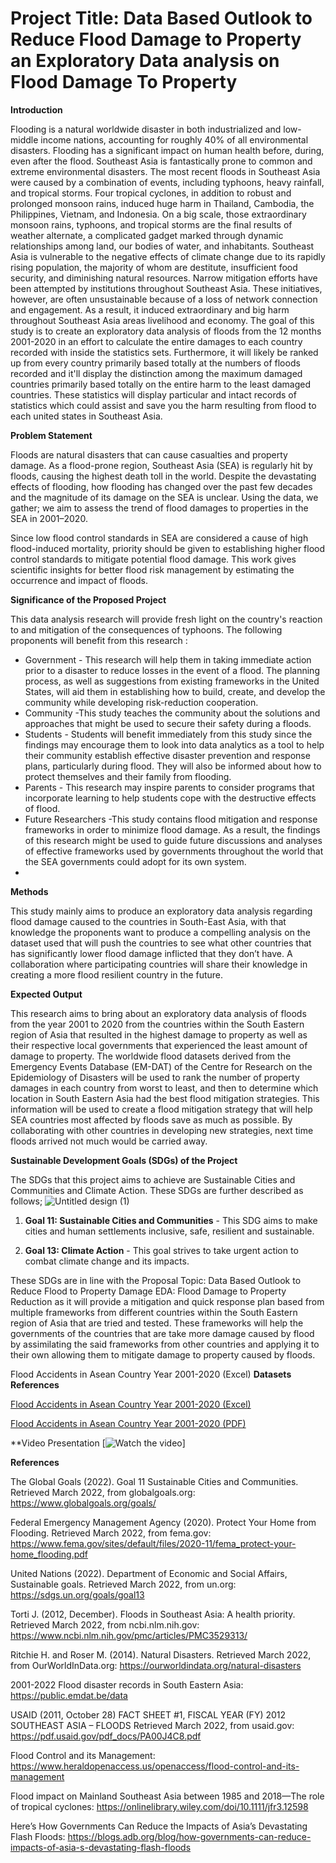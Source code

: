 # Project Title: Data Based Outlook to Reduce Flood Damage to Property an Exploratory Data analysis on Flood Damage To Property



**Introduction**

Flooding is a natural worldwide disaster in both industrialized and low-middle income nations, accounting for roughly 40% of all environmental disasters. Flooding has a significant impact on human health before, during, even after the flood. Southeast Asia is fantastically prone to common and extreme environmental disasters. The most recent floods in Southeast Asia were caused by a combination of events, including typhoons, heavy rainfall, and tropical storms. Four tropical cyclones, in addition to robust and prolonged monsoon rains, induced huge harm in Thailand, Cambodia, the Philippines, Vietnam, and Indonesia. On a big scale, those extraordinary monsoon rains, typhoons, and tropical storms are the final results of weather alternate, a complicated gadget marked through dynamic relationships among land, our bodies of water, and inhabitants.   Southeast Asia is vulnerable to the negative effects of climate change due to its rapidly rising population, the majority of whom are destitute, insufficient food security, and diminishing natural resources.  Narrow mitigation efforts have been attempted by institutions throughout Southeast Asia. These initiatives, however, are often unsustainable because of a loss of network connection and engagement. As a result, it induced extraordinary and big harm throughout Southeast Asia areas livelihood and economy. The goal of this study is to create an exploratory data analysis of floods from the 12 months 2001-2020 in an effort to calculate the entire damages to each country recorded with inside the statistics sets. Furthermore, it will likely be ranked up from every country primarily based totally at the numbers of floods recorded and it'll display the distinction among the maximum damaged countries primarily based totally on the entire harm to the least damaged countries. These statistics will display particular and intact records of statistics which could assist and save you the harm resulting from flood to each united states in Southeast Asia.



**Problem Statement**

Floods are natural disasters that can cause casualties and property damage. As a flood-prone region, Southeast Asia (SEA) is regularly hit by floods, causing the highest death toll in the world. Despite the devastating effects of flooding, how flooding has changed over the past few decades and the magnitude of its damage on the SEA is unclear. Using the data, we gather; we aim to assess the trend of flood damages to properties in the SEA in 2001–2020.

Since low flood control standards in SEA are considered a cause of high flood-induced mortality, priority should be given to establishing higher flood control standards to mitigate potential flood damage. This work gives scientific insights for better flood risk management by estimating the occurrence and impact of floods.



**Significance of the Proposed Project**


This data analysis research will provide fresh light on the country's reaction to and mitigation of the consequences of typhoons. The following proponents will benefit from this research :

- Government - This research will help them in taking immediate action prior to a disaster to reduce losses in the event of a flood. The planning process, as well as suggestions from existing frameworks in the United States, will aid them in establishing how to build, create, and develop the community while developing risk-reduction cooperation.
- Community -This study teaches the community about the solutions and approaches that might be used to secure their safety during a floods.
- Students - Students will benefit immediately from this study since the findings may encourage them to look into data analytics as a tool to help their community establish effective disaster prevention and response plans, particularly during flood. They will also be informed about how to protect themselves and their family from flooding.
- Parents - This research may inspire parents to consider programs that incorporate learning to help students cope with the destructive effects of flood.
- Future Researchers -This study contains flood mitigation and response frameworks in order to minimize flood damage. As a result, the findings of this research might be used to guide future discussions and analyses of effective frameworks used by governments throughout the world that the SEA governments could adopt for its own system.
- 
**Methods**

This study mainly aims to produce an exploratory data analysis regarding flood damage caused to the countries in South-East Asia, with that knowledge the proponents want to produce a compelling analysis on the dataset used that will push the countries to see what other countries that has significantly lower flood damage inflicted that they don’t have.  A collaboration where participating countries will share their knowledge in creating a more flood resilient country in the future.




**Expected Output**

This research aims to bring about an exploratory data analysis of floods from the year 2001 to 2020 from the countries within the South Eastern region of Asia that resulted in the highest damage to property as well as their respective local governments that experienced the least amount of damage to property. The worldwide flood datasets derived from the Emergency Events Database (EM-DAT) of the Centre for Research on the Epidemiology of Disasters will be used to rank the number of property damages in each country from worst to least, and then to determine which location in South Eastern Asia had the best flood mitigation strategies. This information will be used to create a flood mitigation strategy that will help SEA countries most affected by floods save as much as possible. By collaborating with other countries in developing new strategies, next time floods arrived not much would be carried away.

**Sustainable Development Goals (SDGs) of the Project**

The SDGs that this project aims to achieve are Sustainable Cities and Communities and Climate Action. These SDGs are further described as follows;
![Untitled design (1)](https://user-images.githubusercontent.com/103100002/170150818-d411ddcc-0060-4620-8d67-b37230fc5581.png)
1.	**Goal 11: Sustainable Cities and Communities** - This SDG aims to make cities and human settlements inclusive, safe, resilient and sustainable. 
									
3.	**Goal 13: Climate Action** - This goal strives to take urgent action to combat climate change and its impacts.

These SDGs are in line with the Proposal Topic: Data Based Outlook to Reduce Flood to Property Damage EDA: Flood Damage to Property Reduction as it will provide a mitigation and quick response plan based from multiple frameworks from different countries within the South Eastern region of Asia that are tried and tested. These frameworks will help the governments of the countries that are take more damage caused by flood by assimilating the said frameworks from other countries and applying it to their own allowing them to mitigate damage to property caused by floods.

Flood Accidents in Asean Country Year 2001-2020 (Excel)
**Datasets References**

[Flood Accidents in Asean Country Year 2001-2020 (Excel)](https://github.com/mushimushe/Beta-Tech_BSIT_3207/blob/main/EMDAT%20DATA%20SETS/untouched-data-sets.xlsx)

[Flood Accidents in Asean Country Year 2001-2020 (PDF)](https://github.com/mushimushe/Beta-Tech_BSIT_3207/blob/main/EMDAT%20DATA%20SETS/EM-DAT.pdf)




**Video Presentation
[![Watch the video](https://youtu.be/t36h19em6W0)]





**References**

The Global Goals (2022). Goal 11 Sustainable Cities and Communities. 
    Retrieved March 2022, from globalgoals.org: https://www.globalgoals.org/goals/

Federal Emergency Management Agency (2020). Protect Your Home from Flooding. 
    Retrieved March 2022, from fema.gov: https://www.fema.gov/sites/default/files/2020-11/fema_protect-your-home_flooding.pdf

United Nations (2022). Department of Economic and Social Affairs, Sustainable goals. 
    Retrieved March 2022, from un.org: https://sdgs.un.org/goals/goal13
    
Torti J. (2012, December). Floods in Southeast Asia: A health priority.
    Retrieved March 2022, from ncbi.nlm.nih.gov: https://www.ncbi.nlm.nih.gov/pmc/articles/PMC3529313/
    
Ritchie H. and Roser M. (2014). Natural Disasters. 
    Retrieved March 2022, from OurWorldInData.org: https://ourworldindata.org/natural-disasters

2001-2022 Flood disaster records in South Eastern Asia: https://public.emdat.be/data

USAID (2011, October 28) FACT SHEET #1, FISCAL YEAR (FY) 2012 SOUTHEAST ASIA – FLOODS
	Retrieved March 2022, from usaid.gov: https://pdf.usaid.gov/pdf_docs/PA00J4C8.pdf

Flood Control and its Management: https://www.heraldopenaccess.us/openaccess/flood-control-and-its-management

Flood impact on Mainland Southeast Asia between 1985 and 2018—The role of tropical cyclones:
https://onlinelibrary.wiley.com/doi/10.1111/jfr3.12598

Here’s How Governments Can Reduce the Impacts of Asia’s Devastating Flash Floods: https://blogs.adb.org/blog/how-governments-can-reduce-impacts-of-asia-s-devastating-flash-floods

